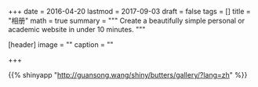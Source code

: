 +++
date = 2016-04-20
lastmod = 2017-09-03
draft = false
tags = []
title = "相册"
math = true
summary = """
Create a beautifully simple personal or academic website in under 10 minutes. 
"""

[header]
image = ""
caption = ""

+++

{{% shinyapp "http://guansong.wang/shiny/butters/gallery/?lang=zh" %}}

